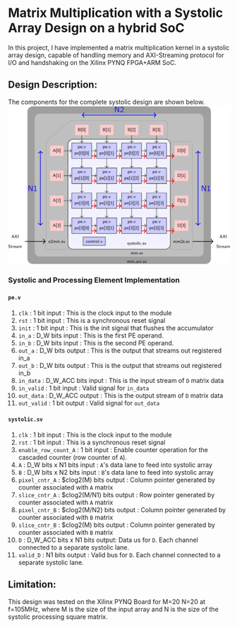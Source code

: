 # Matrix Multiplication with a Systolic Array Design on a hybrid SoC  

In this project, I have implemented a matrix multiplication kernel in a systolic array design, capable of handling memory and AXI-Streaming protocol for I/O and handshaking on the Xilinx PYNQ FPGA+ARM SoC.

## Design Description:

The components for the complete systolic design are shown below.
![systolic](img/systolic.png)


### Systolic and Processing Element Implementation

#### `pe.v`

1. `clk` : 1 bit input : This is the clock input to the module
2. `rst` : 1 bit input : This is a synchronous reset signal
3. `init` : 1 bit input : This is the init signal that flushes the accumulator
4. `in_a` : D_W bits input : This is the first PE operand.
5. `in_b` : D_W bits input : This is the second PE operand.
6. `out_a` : D_W bits output : This is the output that streams out registered in_a
7. `out_b` : D_W bits output : This is the output that streams out registered in_b
8. `in_data` : D_W_ACC bits input : This is the input stream of `D` matrix data 
9. `in_valid` : 1 bit input : Valid signal for `in_data`
10. `out_data` : D_W_ACC output : This is the output stream of `D` matrix data 
11. `out_valid` : 1 bit output : Valid signal for `out_data`


#### `systolic.sv` 

1. `clk` : 1 bit input : This is the clock input to the module
2. `rst` : 1 bit input : This is a synchronous reset signal
3. `enable_row_count_A` : 1 bit input : Enable counter operation for the cascaded counter (row counter of `A`).
4. `A` : D_W bits x N1 bits input : `A`'s data lane to feed into systolic array
5. `B` : D_W bits x N2 bits input : `B`'s data lane to feed into systolic array
6. `pixel_cntr_A` : $clog2(M) bits output : Column pointer generated by counter associated with `A` matrix
7. `slice_cntr_A` : $clog2(M/N1) bits output : Row pointer generated by counter associated with `A` matrix
8. `pixel_cntr_B` : $clog2(M/N2) bits output : Column pointer generated by counter associated with `B` matrix
9. `slice_cntr_B` : $clog2(M) bits output : Column pointer generated by counter associated with `B` matrix
10. `D` : D_W_ACC bits x N1 bits output: Data us for `D`. Each channel connected to a separate systolic lane.
11. `valid_D` : N1 bits output : Valid bus for `D`. Each channel connected to a separate systolic lane.

## Limitation:

This design was tested on the Xilinx PYNQ Board for M=20 N=20 at f=105MHz, where M is the size of the input array and N is the size of the systolic processing square matrix.